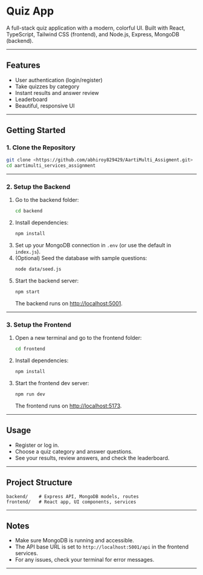 # Quiz App

A full-stack quiz application with a modern, colorful UI. Built with React, TypeScript, Tailwind CSS (frontend), and Node.js, Express, MongoDB (backend).

---

## Features

- User authentication (login/register)
- Take quizzes by category
- Instant results and answer review
- Leaderboard
- Beautiful, responsive UI

---

## Getting Started

### 1. Clone the Repository

```bash
git clone <https://github.com/abhiroy829429/AartiMulti_Assigment.git>
cd aartimulti_services_assignment
```

---

### 2. Setup the Backend

1. Go to the backend folder:
   ```bash
   cd backend
   ```
2. Install dependencies:
   ```bash
   npm install
   ```
3. Set up your MongoDB connection in `.env` (or use the default in `index.js`).
4. (Optional) Seed the database with sample questions:
   ```bash
   node data/seed.js
   ```
5. Start the backend server:
   ```bash
   npm start
   ```
   The backend runs on [http://localhost:5001](http://localhost:5001).

---

### 3. Setup the Frontend

1. Open a new terminal and go to the frontend folder:
   ```bash
   cd frontend
   ```
2. Install dependencies:
   ```bash
   npm install
   ```
3. Start the frontend dev server:
   ```bash
   npm run dev
   ```
   The frontend runs on [http://localhost:5173](http://localhost:5173).

---

## Usage

- Register or log in.
- Choose a quiz category and answer questions.
- See your results, review answers, and check the leaderboard.

---

## Project Structure

```
backend/    # Express API, MongoDB models, routes
frontend/   # React app, UI components, services
```

---

## Notes

- Make sure MongoDB is running and accessible.
- The API base URL is set to `http://localhost:5001/api` in the frontend services.
- For any issues, check your terminal for error messages.

---

